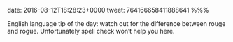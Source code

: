 date: 2016-08-12T18:28:23+0000
tweet: 764166658411888641
%%%

English language tip of the day: watch out for the difference between rouge and rogue. Unfortunately spell check won’t help you here.
